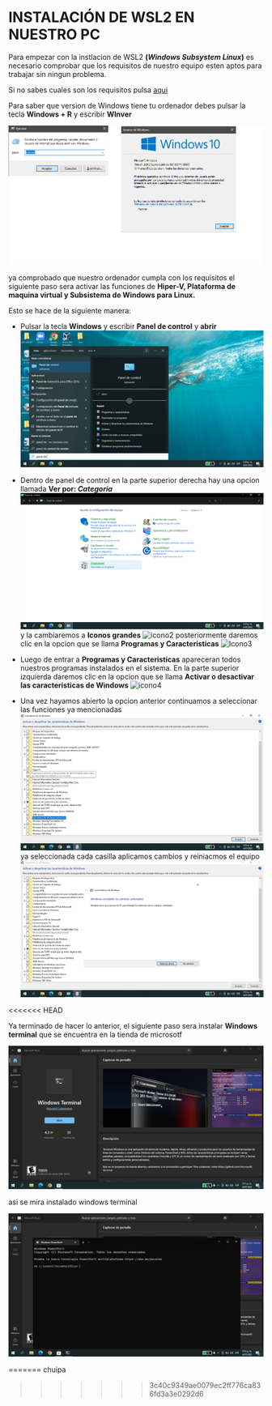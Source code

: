 # __INSTALACIÓN DE WSL2 EN NUESTRO PC__
Para empezar con la instlacion de WSL2 __(*Windows Subsystem Linux*)__ es necesario comprobar que los requisitos de nuestro equipo esten aptos para trabajar sin ningun problema. 

Si no sabes cuales son los requisitos pulsa [aqui](https://github.com/LuisKrlos27/WSL2/tree/main/Informaci%C3%B3n)

Para saber que version de Windows tiene tu ordenador debes pulsar la tecla __Windows + R__ y escribir __WInver__

![1](img/1.png)

ya comprobado que nuestro ordenador cumpla con los requisitos el siguiente paso sera activar las funciones de __Hiper-V, Plataforma de maquina virtual y Subsistema de Windows para Linux.__

Esto se hace de la siguiente manera:

* Pulsar la tecla __Windows__ y escribir __Panel de control__ y __abrir__
![Panel](img/Captura%20de%20pantalla%20(544).png)

* Dentro de panel de control en la parte superior derecha hay una opcion llamada __Ver por: *Categoria*__ 
![icono](img/Captura%20de%20pantalla%20(545).png)
y la cambiaremos a __Iconos grandes__
![icono2](img/Captura%20de%20pantalla%20(545_2).png)
posteriormente daremos clic en la opcion que se llama __Programas y Caracteristicas__
![Icono3](img/Captura%20de%20pantalla%20(545_3).png)

* Luego de entrar a __Programas y Caracteristicas__ apareceran todos nuestros programas instalados en el sistema.
En la parte superior izquierda daremos clic en la opcion que se llama __Activar o desactivar las caracteristicas de Windows__ 
![icono4](img/Captura%20de%20pantalla%20(545_4).png)

* Una vez hayamos abierto la opcion anterior continuamos a seleccionar las funciones ya mencionadas
![icono5](img/Captura%20de%20pantalla%20(549).png)
 ya seleccionada cada casilla aplicamos cambios y reiniacmos el equipo
 ![icono6](img/Captura%20de%20pantalla%20(552).png)

<<<<<<< HEAD

 Ya terminado de hacer lo anterior, el siguiente paso sera instalar __Windows terminal__ que se encuentra en la tienda de microsotf 

![icon 7](img/Captura%20de%20pantalla%20(556).png)

asi se mira instalado windows terminal 

![icon8](img/Captura%20de%20pantalla%20(557).png)

=======
 chuipa
>>>>>>> 3c40c9349ae0079ec2ff776ca836fd3a3e0292d6
